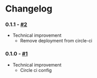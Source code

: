# Changelog

### 0.1.1 - [#2](https://github.com/openfisca/country-template/pull/2)

* Technical improvement
  - Remove deployment from circle-ci

### 0.1.0 - [#1](https://github.com/openfisca/country-template/pull/1)

* Technical improvement
  - Circle ci config
